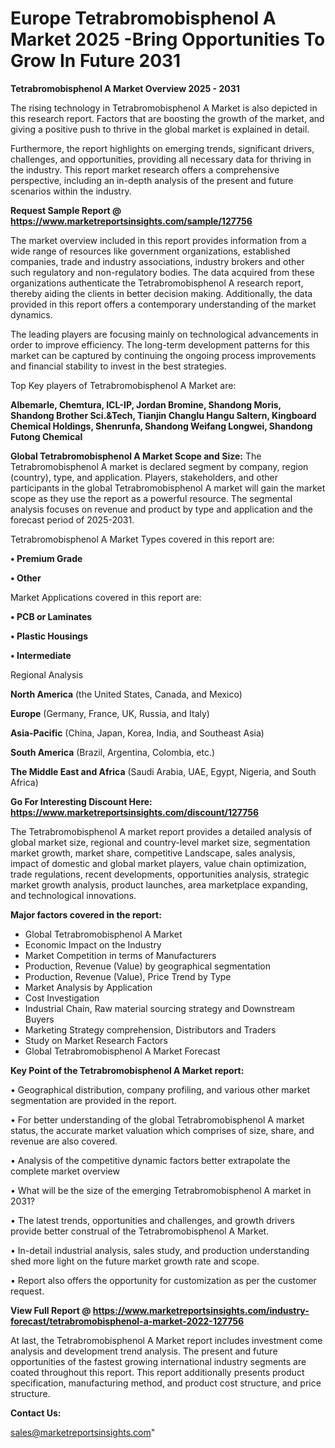  # Europe Tetrabromobisphenol A Market 2025 -Bring Opportunities To Grow In Future 2031

<Strong> Tetrabromobisphenol A Market Overview 2025 - 2031</strong>

The rising technology in Tetrabromobisphenol A Market is also depicted in this research report. Factors that are boosting the growth of the market, and giving a positive push to thrive in the global market is explained in detail.

Furthermore, the report highlights on emerging trends, significant drivers, challenges, and opportunities, providing all necessary data for thriving in the industry. This report market research offers a comprehensive perspective, including an in-depth analysis of the present and future scenarios within the industry.

<strong>Request Sample Report @ <a href=https://www.marketreportsinsights.com/sample/127756>https://www.marketreportsinsights.com/sample/127756</a></strong>

The market overview included in this report provides information from a wide range of resources like government organizations, established companies, trade and industry associations, industry brokers and other such regulatory and non-regulatory bodies. The data acquired from these organizations authenticate the Tetrabromobisphenol A research report, thereby aiding the clients in better decision making. Additionally, the data provided in this report offers a contemporary understanding of the market dynamics.

The leading players are focusing mainly on technological advancements in order to improve efficiency. The long-term development patterns for this market can be captured by continuing the ongoing process improvements and financial stability to invest in the best strategies.

Top Key players of Tetrabromobisphenol A Market are:

<strong>Albemarle, Chemtura, ICL-IP, Jordan Bromine, Shandong Moris, Shandong Brother Sci.&Tech, Tianjin Changlu Hangu Saltern, Kingboard Chemical Holdings, Shenrunfa, Shandong Weifang Longwei, Shandong Futong Chemical</strong>

<strong><b>Global Tetrabromobisphenol A Market Scope and Size:</b></strong>
The Tetrabromobisphenol A market is declared segment by company, region (country), type, and application. Players, stakeholders, and other participants in the global Tetrabromobisphenol A market will gain the market scope as they use the report as a powerful resource. The segmental analysis focuses on revenue and product by type and application and the forecast period of 2025-2031.

Tetrabromobisphenol A Market Types covered in this report are:

<strong>• Premium Grade

• Other</strong>

Market Applications covered in this report are:

<strong>• PCB or Laminates

• Plastic Housings

• Intermediate</strong> 

Regional Analysis

<strong>North America</strong> (the United States, Canada, and Mexico)

<strong>Europe</strong> (Germany, France, UK, Russia, and Italy)

<strong>Asia-Pacific</strong> (China, Japan, Korea, India, and Southeast Asia)

<strong>South America</strong> (Brazil, Argentina, Colombia, etc.)

<strong>The Middle East and Africa</strong> (Saudi Arabia, UAE, Egypt, Nigeria, and South Africa)

<strong>Go For Interesting Discount Here: <a href=https://www.marketreportsinsights.com/discount/127756>https://www.marketreportsinsights.com/discount/127756</a></strong>

The Tetrabromobisphenol A market report provides a detailed analysis of global market size, regional and country-level market size, segmentation market growth, market share, competitive Landscape, sales analysis, impact of domestic and global market players, value chain optimization, trade regulations, recent developments, opportunities analysis, strategic market growth analysis, product launches, area marketplace expanding, and technological innovations.

<strong><b>Major factors covered in the report:</b></strong>
<ul>
  <li>Global Tetrabromobisphenol A Market </li>
  <li>Economic Impact on the Industry</li>
  <li>Market Competition in terms of Manufacturers</li>
  <li>Production, Revenue (Value) by geographical segmentation</li>
  <li>Production, Revenue (Value), Price Trend by Type</li>
  <li>Market Analysis by Application</li>
  <li>Cost Investigation</li>
  <li>Industrial Chain, Raw material sourcing strategy and Downstream Buyers</li>
  <li>Marketing Strategy comprehension, Distributors and Traders</li>
  <li>Study on Market Research Factors</li>
  <li>Global Tetrabromobisphenol A Market Forecast</li>
</ul>

<strong><b>Key Point of the Tetrabromobisphenol A Market report:</b></strong>

• Geographical distribution, company profiling, and various other market segmentation are provided in the report.

• For better understanding of the global Tetrabromobisphenol A market status, the accurate market valuation which comprises of size, share, and revenue are also covered.

• Analysis of the competitive dynamic factors better extrapolate the complete market overview

• What will be the size of the emerging Tetrabromobisphenol A market in 2031?

• The latest trends, opportunities and challenges, and growth drivers provide better construal of the Tetrabromobisphenol A Market.

• In-detail industrial analysis, sales study, and production understanding shed more light on the future market growth rate and scope.

• Report also offers the opportunity for customization as per the customer request.

<strong><b>View Full Report @ <a href=https://www.marketreportsinsights.com/industry-forecast/tetrabromobisphenol-a-market-2022-127756>https://www.marketreportsinsights.com/industry-forecast/tetrabromobisphenol-a-market-2022-127756</a></b></strong>


At last, the Tetrabromobisphenol A Market report includes investment come analysis and development trend analysis. The present and future opportunities of the fastest growing international industry segments are coated throughout this report. This report additionally presents product specification, manufacturing method, and product cost structure, and price structure.

<strong>Contact Us:</strong>

sales@marketreportsinsights.com"

